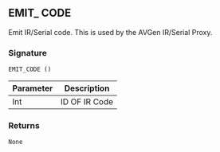 ## EMIT\_ CODE

Emit IR/Serial code. This is used by the AVGen IR/Serial Proxy.


### Signature

`EMIT_CODE ()`


| Parameter | Description |
| --- | --- |
| Int | ID OF IR Code |


### Returns

`None`
